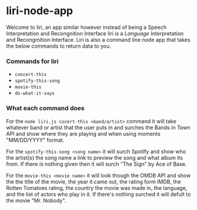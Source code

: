 # liri-node-app

Welcome to liri, an app similar however instead of being a Speech Interpretation and Recongnition Interface liri is a _Language_ Interpretation and Recongmition Interface.  Liri is also a command line node app that takes the below commands to return data to you.

### Commands for liri
 
 * `concert-this` 
 * `spotify-this-song`
 * `movie-this`
 * `do-what-it-says`

### What each command does

For the `node liri.js cocert-this <band/artist>` command it will take whatever band or artist that the user puts in and surches the Bands in Town API and show where they are playing and when using moments "MM/DD/YYYY" format.

For the `spotify-this-song <song name>` it will surch Spotify and show who the artist(s) the song name a link to preview the song and what album its from. If there is nothing given then it will surch "The Sign" by Ace of Base.

For the `movie-this <movie name>` it will look though the OMDB API and show the the title of the movie, the year it came out, the rating form IMDB, the Rotten Tomatoes rating, the country the movie was made in, the language, and the list of actors who play in it. If there's nothing surched it will defult to the movie "Mr. Nobody".

